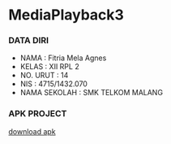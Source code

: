 # MediaPlayback3

### DATA DIRI
- NAMA          : Fitria Mela Agnes
- KELAS         : XII RPL 2
- NO. URUT      : 14
- NIS           : 4715/1432.070
- NAMA SEKOLAH  : SMK TELKOM MALANG

### APK PROJECT
[download apk](https://drive.google.com/open?id=0Bz8w0f9oRMgsYVBDTHd1RWZCSms)
